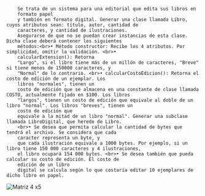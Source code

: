         Se trata de un sistema para una editorial que edita sus libros en
        formato papel
        y también en formato digital. Generar una clase llamada Libro, cuyos atributos sean: título, autor, cantidad de
        caracteres, y cantidad de ilustraciones.
        Asegurarse de que no se puedan crear instancias de esta clase. Dicha clase deberá contener los siguientes
        métodos:<br>• Método constructor: Recibe los 4 atributos. Por simplicidad, omitir la validación. <br>•
        calcularExtension(): Retorna
        "Largo", si el libro tiene más de un millón de caracteres, "Breve" si tiene menos de 150000 caracteres, y
        "Normal" de lo contrario. <br>• calcularCostoEdicion(): Retorna el costo de edición de un ejemplar. Los
        libros "normales", tienen un
        costo de edición que se almacena en una constante de clase llamada COSTO, actualmente fijado en $100. Los libros
        "largos", tienen un costo de edición que equivale al doble de un libro "normal". Los libros "breves", tienen un
        costo de edición que
        equivale a la mitad de un libro "normal". Generar una subclase llamada LibroDigital, que herede de Libro.
        <br>• Se desea que permita calcular la cantidad de bytes que tendrá el archivo. Se considera que cada
        caracter representa un byte, y
        que cada ilustración equivale a 1000 bytes. Por ejemplo, si un libro tiene 150 000 caracteres y 4 ilustraciones,
        el libro ocupará 154 000 bytes. <br>• Se desea también que pueda calcular su costo de edición. El costo de
        edición de un libro
        digital se calcula según lo que costaría editar 10 ejemplares de dicho libro en papel.
        
       
![Matriz 4 x5 ](https://user-images.githubusercontent.com/85589346/216468673-b7950f94-296b-4007-8bdc-7b943ce6be3d.jpeg)

        
